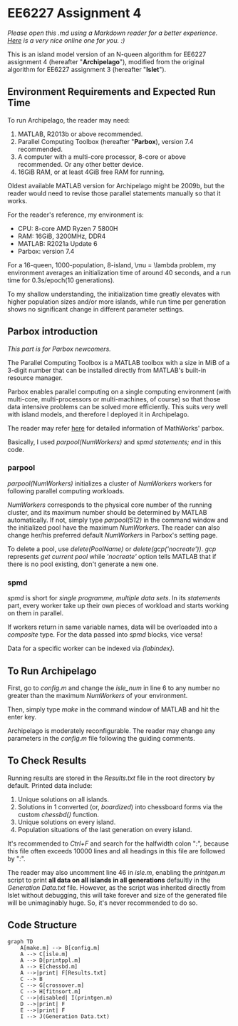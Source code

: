 # EE6227 Assignment 4 

*Please open this .md using a Markdown reader for a better experience. [Here](https://stackedit.io/app#) is a very nice online one for you. :)*

This is an island model version of an N-queen algorithm for EE6227 assignment 4 (hereafter "**Archipelago**"), modified from the original algorithm for EE6227 assignment 3 (hereafter "**Islet**"). 

## Environment Requirements and Expected Run Time 

To run Archipelago, the reader may need: 

1. MATLAB, R2013b or above recommended. 
2. Parallel Computing Toolbox (hereafter "**Parbox**), version 7.4 recommended. 
3. A computer with a multi-core processor, 8-core or above recommended. Or any other better device. 
4. 16GiB RAM, or at least 4GiB free RAM for running. 

Oldest available MATLAB version for Archipelago might be 2009b, but the reader would need to revise those parallel statements manually so that it works. 

For the reader's reference, my environment is: 

- CPU: 8-core AMD Ryzen 7 5800H 
- RAM: 16GiB, 3200MHz, DDR4 
- MATLAB: R2021a Update 6 
- Parbox: version 7.4 

For a 16-queen, 1000-population, 8-island, \mu = \lambda problem, my environment averages an initialization time of around 40 seconds, and a run time for 0.3s/epoch(10 generations).

To my shallow understanding, the initialization time greatly elevates with higher population sizes and/or more islands, while run time per generation shows no significant change in different parameter settings. 

## Parbox introduction 

*This part is for Parbox newcomers.*

The Parallel Computing Toolbox is a MATLAB toolbox with a size in MiB of a 3-digit number that can be installed directly from MATLAB's built-in resource manager. 

Parbox enables parallel computing on a single computing environment (with multi-core, multi-processors or multi-machines, of course) so that those data intensive problems can be solved more efficiently. This suits very well with island models, and therefore I deployed it in Archipelago. 

The reader may refer [here](https://www.mathworks.com/help/releases/R2021a/parallel-computing/index.html) for detailed information of MathWorks' parbox. 

Basically, I used *parpool(NumWorkers)* and *spmd statements; end* in this code. 

### parpool 

*parpool(NumWorkers)* initializes a cluster of *NumWorkers* workers for following parallel computing workloads. 

*NumWorkers* corresponds to the physical core number of the running cluster, and its maximum number should be determined by MATLAB automatically. If not, simply type *parpool(512)* in the command window and the initialized pool have the maximum *NumWorkers*. The reader can also change her/his preferred default *NumWorkers* in Parbox's setting page. 

To delete a pool, use *delete(PoolName)* or *delete(gcp('nocreate'))*. *gcp* represents *get current pool* while *'nocreate'* option tells MATLAB that if there is no pool existing, don't generate a new one. 

### spmd 

*spmd* is short for *single programme, multiple data sets*. In its *statements* part, every worker take up their own pieces of workload and starts working on them in parallel. 

If workers return in same variable names, data will be overloaded into a *composite* type. For the data passed into *spmd* blocks, vice versa! 

Data for a specific worker can be indexed via *{labindex}*. 

## To Run Archipelago 

First, go to *config.m* and change the *isle_num* in line 6 to any number no greater than the maximum *NumWorkers* of your environment. 

Then, simply type *make* in the command window of MATLAB and hit the enter key. 

Archipelago is moderately reconfigurable. The reader may change any parameters in the *config.m* file following the guiding comments. 

## To Check Results 

Running results are stored in the *Results.txt* file in the root directory by default. Printed data include: 

1. Unique solutions on all islands. 
2. Solutions in 1 converted (or, *boardized*) into chessboard forms via the custom *chessbd()* function. 
3. Unique solutions on every island. 
4. Population situations of the last generation on every island. 

It's recommended to *Ctrl+F* and search for the halfwidth colon "*:*", because this file often exceeds 10000 lines and all headings in this file are followed by "*:*". 

The reader may also uncomment line 46 in *isle.m*, enabling the *printgen.m* script to print **all data on all islands in all generations** defaultly in the *Generation Data.txt* file. However, as the script was inherited directly from Islet without debugging, this will take forever and size of the generated file will be unimaginably huge. So, it's never recommended to do so. 

## Code Structure 

```mermaid 
graph TD
    A[make.m] --> B[config.m] 
    A --> C[isle.m] 
    A --> D[printppl.m] 
    A --> E[chessbd.m] 
    A -->|print| F[Results.txt] 
    C --> B 
    C --> G[crossover.m] 
    C --> H[fitnsort.m] 
    C -->|disabled| I(printgen.m) 
    D -->|print| F
    E -->|print| F
    I --> J(Generation Data.txt) 
```

